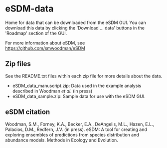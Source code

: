 # eSDM-data

Home for data that can be downloaded from the eSDM GUI. You can download this data by clicking the 'Download ... data' buttons in the 'Roadmap' section of the GUI.

For more information about eSDM, see https://github.com/smwoodman/eSDM

## Zip files

See the README.txt files within each zip file for more details about the data.

* eSDM_data_manuscript.zip: Data used in the example analysis described in Woodman *et al.* (in press)
* eSDM_data_sample.zip: Sample data for use with the eSDM GUI.

## eSDM citation

Woodman, S.M., Forney, K.A., Becker, E.A., DeAngelis, M.L., Hazen, E.L., Palacios, D.M., Redfern, J.V. (in press). eSDM: A tool for creating and exploring ensembles of predictions from species distribution and abundance models. Methods in Ecology and Evolution.
